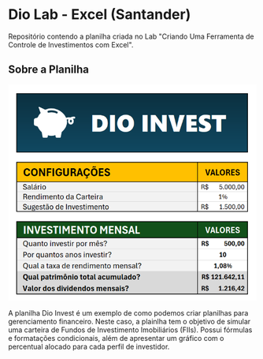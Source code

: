 # Dio Lab - Excel (Santander)

Repositório contendo a planilha criada no Lab "Criando Uma Ferramenta de Controle de Investimentos com Excel".

## Sobre a Planilha

![Planilha](main.png)

A planilha Dio Invest é um exemplo de como podemos criar planilhas para gerenciamento financeiro.
Neste caso, a plainlha tem o objetivo de simular uma carteira de Fundos de Investimento Imobiliários (FIIs).
Possui fórmulas e formatações condicionais, além de apresentar um gráfico com o percentual alocado para cada perfil de investidor.
